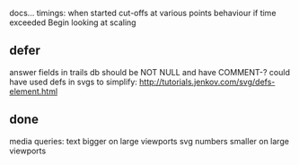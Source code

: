 

docs...
    timings: 
        when started
        cut-offs at various points
        behaviour if time exceeded
Begin looking at scaling


## defer

answer fields in trails db should be NOT NULL and have COMMENT-?
could have used defs in svgs to simplify: http://tutorials.jenkov.com/svg/defs-element.html

## done

media queries:
text bigger on large viewports
svg numbers smaller on large viewports

